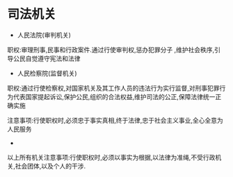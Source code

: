 # 司法机关

* 人民法院(审判机关)

职权:审理刑事,民事和行政案件.通过行使审判权,惩办犯罪分子 ,维护社会秩序,引导公民自觉遵守宪法和法律
<p>

* 人民检察院(监督机关)

职权:通过行使检察权,对国家机关及其工作人员的违法行为实行监督,对刑事犯罪行为代表国家提起诉讼,保护公民,组织的合法权益,维护司法的公正,保障法律统一正确实施
<p>
注意事项:行使职权时,必须忠于事实真相,终于法律,忠于社会主义事业,全心全意为人民服务

*


以上所有机关注意事项:行使职权时,必须以事实为根据,以法律为准绳,不受行政机关,社会团体,以及个人的干涉.
